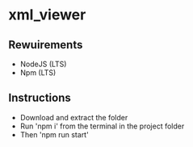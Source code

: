 # xml_viewer

## Rewuirements

- NodeJS (LTS)
- Npm (LTS)

## Instructions

- Download and extract the folder
- Run 'npm i' from the terminal in the project folder
- Then 'npm run start'
